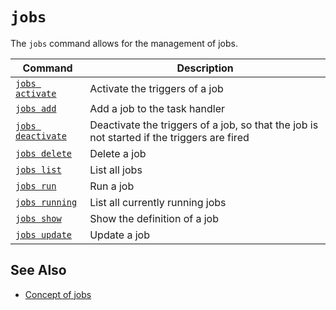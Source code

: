 # `jobs`

The `jobs` command allows for the management of jobs.

| Command                              | Description                                                                                |
| ------------------------------------ | ------------------------------------------------------------------------------------------ |
| [`jobs activate`](./activate.md)     | Activate the triggers of a job                                                             |
| [`jobs add`](./add.md)               | Add a job to the task handler                                                              |
| [`jobs deactivate`](./deactivate.md) | Deactivate the triggers of a job, so that the job is not started if the triggers are fired |
| [`jobs delete`](./delete.md)         | Delete a job                                                                               |
| [`jobs list`](./list.md)             | List all jobs                                                                              |
| [`jobs run`](./run.md)               | Run a job                                                                                  |
| [`jobs running`](./running.md)       | List all currently running jobs                                                            |
| [`jobs show`](./show.md)             | Show the definition of a job                                                               |
| [`jobs update`](./update.md)         | Update a job                                                                               |

## See Also

- [Concept of jobs](/docs/concepts/automation/job)
